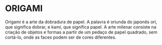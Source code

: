 # ORIGAMI
Origami é a arte da dobradura de papel. A palavra é oriunda do japonês ori, que significa dobrar, e kami, que significa papel. A arte milenar consiste na criação de objetos e formas a partir de um pedaço de papel quadrado, sem cortá-lo, onde as faces podem ser de cores diferentes.
